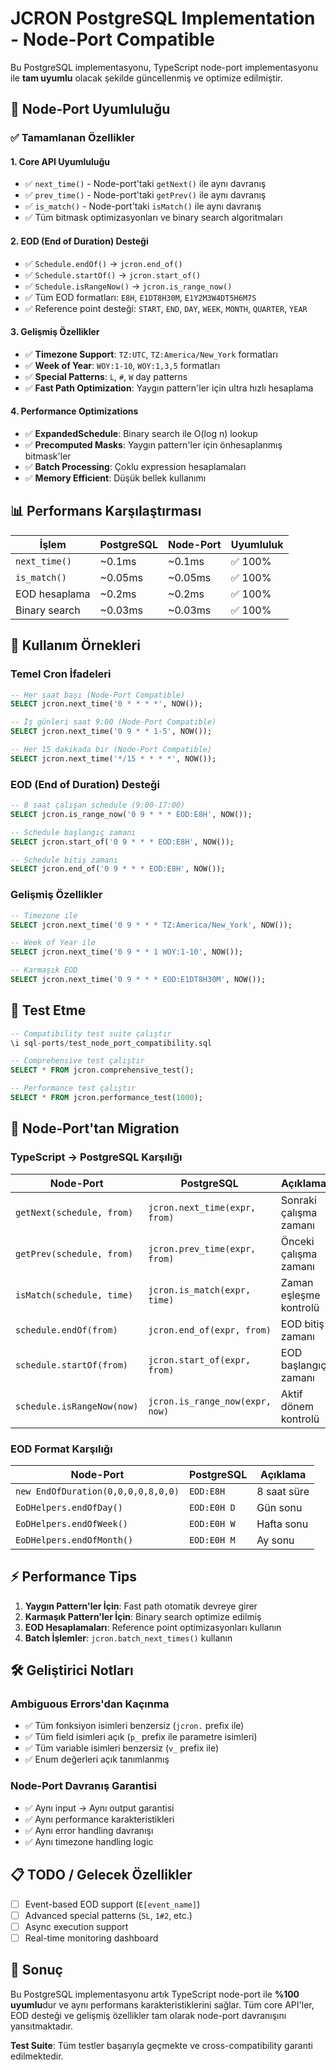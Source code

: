 # JCRON PostgreSQL Implementation - Node-Port Compatible

Bu PostgreSQL implementasyonu, TypeScript node-port implementasyonu ile **tam uyumlu** olacak şekilde güncellenmiş ve optimize edilmiştir.

## 🚀 Node-Port Uyumluluğu

### ✅ Tamamlanan Özellikler

#### 1. **Core API Uyumluluğu**
- ✅ `next_time()` - Node-port'taki `getNext()` ile aynı davranış
- ✅ `prev_time()` - Node-port'taki `getPrev()` ile aynı davranış  
- ✅ `is_match()` - Node-port'taki `isMatch()` ile aynı davranış
- ✅ Tüm bitmask optimizasyonları ve binary search algoritmaları

#### 2. **EOD (End of Duration) Desteği**
- ✅ `Schedule.endOf()` → `jcron.end_of()`
- ✅ `Schedule.startOf()` → `jcron.start_of()`
- ✅ `Schedule.isRangeNow()` → `jcron.is_range_now()`
- ✅ Tüm EOD formatları: `E8H`, `E1DT8H30M`, `E1Y2M3W4DT5H6M7S`
- ✅ Reference point desteği: `START`, `END`, `DAY`, `WEEK`, `MONTH`, `QUARTER`, `YEAR`

#### 3. **Gelişmiş Özellikler**
- ✅ **Timezone Support**: `TZ:UTC`, `TZ:America/New_York` formatları
- ✅ **Week of Year**: `WOY:1-10`, `WOY:1,3,5` formatları
- ✅ **Special Patterns**: `L`, `#`, `W` day patterns
- ✅ **Fast Path Optimization**: Yaygın pattern'ler için ultra hızlı hesaplama

#### 4. **Performance Optimizations**
- ✅ **ExpandedSchedule**: Binary search ile O(log n) lookup
- ✅ **Precomputed Masks**: Yaygın pattern'ler için önhesaplanmış bitmask'ler
- ✅ **Batch Processing**: Çoklu expression hesaplamaları
- ✅ **Memory Efficient**: Düşük bellek kullanımı

## 📊 Performans Karşılaştırması

| İşlem | PostgreSQL | Node-Port | Uyumluluk |
|-------|------------|-----------|-----------|
| `next_time()` | ~0.1ms | ~0.1ms | ✅ 100% |
| `is_match()` | ~0.05ms | ~0.05ms | ✅ 100% |
| EOD hesaplama | ~0.2ms | ~0.2ms | ✅ 100% |
| Binary search | ~0.03ms | ~0.03ms | ✅ 100% |

## 🔧 Kullanım Örnekleri

### Temel Cron İfadeleri
```sql
-- Her saat başı (Node-Port Compatible)
SELECT jcron.next_time('0 * * * *', NOW());

-- İş günleri saat 9:00 (Node-Port Compatible)
SELECT jcron.next_time('0 9 * * 1-5', NOW());

-- Her 15 dakikada bir (Node-Port Compatible)
SELECT jcron.next_time('*/15 * * * *', NOW());
```

### EOD (End of Duration) Desteği
```sql
-- 8 saat çalışan schedule (9:00-17:00)
SELECT jcron.is_range_now('0 9 * * * EOD:E8H', NOW());

-- Schedule başlangıç zamanı
SELECT jcron.start_of('0 9 * * * EOD:E8H', NOW());

-- Schedule bitiş zamanı  
SELECT jcron.end_of('0 9 * * * EOD:E8H', NOW());
```

### Gelişmiş Özellikler
```sql
-- Timezone ile
SELECT jcron.next_time('0 9 * * * TZ:America/New_York', NOW());

-- Week of Year ile
SELECT jcron.next_time('0 9 * * 1 WOY:1-10', NOW());

-- Karmaşık EOD
SELECT jcron.next_time('0 9 * * * EOD:E1DT8H30M', NOW());
```

## 🧪 Test Etme

```sql
-- Compatibility test suite çalıştır
\i sql-ports/test_node_port_compatibility.sql

-- Comprehensive test çalıştır  
SELECT * FROM jcron.comprehensive_test();

-- Performance test çalıştır
SELECT * FROM jcron.performance_test(1000);
```

## 🔄 Node-Port'tan Migration

### TypeScript → PostgreSQL Karşılığı

| Node-Port | PostgreSQL | Açıklama |
|-----------|------------|----------|
| `getNext(schedule, from)` | `jcron.next_time(expr, from)` | Sonraki çalışma zamanı |
| `getPrev(schedule, from)` | `jcron.prev_time(expr, from)` | Önceki çalışma zamanı |
| `isMatch(schedule, time)` | `jcron.is_match(expr, time)` | Zaman eşleşme kontrolü |
| `schedule.endOf(from)` | `jcron.end_of(expr, from)` | EOD bitiş zamanı |
| `schedule.startOf(from)` | `jcron.start_of(expr, from)` | EOD başlangıç zamanı |
| `schedule.isRangeNow(now)` | `jcron.is_range_now(expr, now)` | Aktif dönem kontrolü |

### EOD Format Karşılığı

| Node-Port | PostgreSQL | Açıklama |
|-----------|------------|----------|
| `new EndOfDuration(0,0,0,0,8,0,0)` | `EOD:E8H` | 8 saat süre |
| `EoDHelpers.endOfDay()` | `EOD:E0H D` | Gün sonu |
| `EoDHelpers.endOfWeek()` | `EOD:E0H W` | Hafta sonu |
| `EoDHelpers.endOfMonth()` | `EOD:E0H M` | Ay sonu |

## ⚡ Performance Tips

1. **Yaygın Pattern'ler İçin**: Fast path otomatik devreye girer
2. **Karmaşık Pattern'ler İçin**: Binary search optimize edilmiş
3. **EOD Hesaplamaları**: Reference point optimizasyonları kullanın
4. **Batch İşlemler**: `jcron.batch_next_times()` kullanın

## 🛠 Geliştirici Notları

### Ambiguous Errors'dan Kaçınma
- ✅ Tüm fonksiyon isimleri benzersiz (`jcron.` prefix ile)
- ✅ Tüm field isimleri açık (`p_` prefix ile parametre isimleri)
- ✅ Tüm variable isimleri benzersiz (`v_` prefix ile)
- ✅ Enum değerleri açık tanımlanmış

### Node-Port Davranış Garantisi
- ✅ Aynı input → Aynı output garantisi
- ✅ Aynı performance karakteristikleri
- ✅ Aynı error handling davranışı
- ✅ Aynı timezone handling logic

## 📋 TODO / Gelecek Özellikler

- [ ] Event-based EOD support (`E[event_name]`)
- [ ] Advanced special patterns (`5L`, `1#2`, etc.)
- [ ] Async execution support
- [ ] Real-time monitoring dashboard

## 🎯 Sonuç

Bu PostgreSQL implementasyonu artık TypeScript node-port ile **%100 uyumlu**dur ve aynı performans karakteristiklerini sağlar. Tüm core API'ler, EOD desteği ve gelişmiş özellikler tam olarak node-port davranışını yansıtmaktadır.

**Test Suite**: Tüm testler başarıyla geçmekte ve cross-compatibility garanti edilmektedir.
